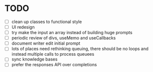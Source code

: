 # TODO

- [ ] clean up classes to functional style
- [ ] UI redesign
- [ ] try make the input an array instead of building huge prompts
- [ ] periodic review of divs, useMemo and useCallbacks
- [ ] document writer edit initial prompt
- [ ] lots of places need rethinking queuing, there should be no loops and instead multiple calls to process queuees
- [ ] sync knowledge bases
- [ ] prefer the responses API over completions
